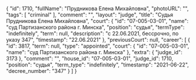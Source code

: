{
    "id": 1710,
    "fullName": "Прудникова Елена Михайловна",
    "photoURL": "",
    "tags": [
        "criminal"
    ],
    "comment": "",
    "layout": "judge",
    "title": "Судья Прудникова Елена Михайловна",
    "court": {
        "id": "07-005-03-01",
        "name": "суд Партизанского района г. Минска",
        "position": "судья",
        "termType": "indefinitely",
        "term": null,
        "description": "c 22.06.2021, бессрочно, по указу 347",
        "timestamp": "22.06.2021"
    },
    "previousCourt": null,
    "career": [
        {
            "id": 3817,
            "term": null,
            "type": "appointed",
            "court": {
                "id": "07-005-03-01",
                "name": "суд Партизанского района г. Минска"
            },
            "extra": {
                "judge_id": 3173
            },
            "comment": "",
            "house_id": "07-005-03-01",
            "judge_id": 1710,
            "position": "судья",
            "term_type": "indefinitely",
            "timestamp": "2021-06-22",
            "decree_number": "347"
        }
    ]
}